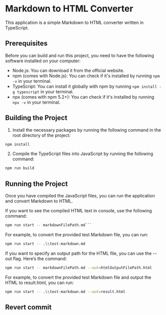 # Markdown to HTML Converter

This application is a simple Markdown to HTML converter written in TypeScript.

## Prerequisites

Before you can build and run this project, you need to have the following software installed on your computer:

- Node.js: You can download it from the official website.
- npm (comes with Node.js): You can check if it's installed by running `npm -v` in your terminal.
- TypeScript: You can install it globally with npm by running `npm install -g typescript` in your terminal.
- npx (comes with npm 5.2+): You can check if it's installed by running `npx -v` in your terminal.

## Building the Project

1. Install the necessary packages by running the following command in the root directory of the project:

```bash
npm install
```

2. Compile the TypeScript files into JavaScript by running the following command:

```bash
npm run build
```

## Running the Project

Once you have compiled the JavaScript files, you can run the application and convert Markdown to HTML.

If you want to see the compiled HTML text in console, use the following command:

````bash
npm run start -- markdownFilePath.md```
````

For example, to convert the provided test Markdown file, you can run:

```bash
npm run start -- .\\test-markdown.md
```

If you want to specify an output path for the HTML file, you can use the --out flag. Here’s the command:

```bash
npm run start -- markdownFilePath.md --out=htmlOutputFilePath.html
```

For example, to convert the provided test Markdown file and output the HTML to result.html, you can run:

```bash
npm run start -- .\\test-markdown.md --out=result.html
```

## Revert commit
